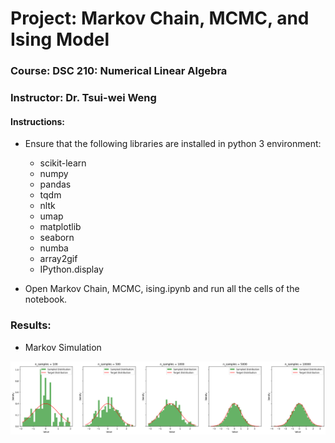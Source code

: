 # Project: Markov Chain, MCMC, and Ising Model

### Course: DSC 210: Numerical Linear Algebra
### Instructor: Dr. Tsui-wei Weng

#### Instructions:
* Ensure that the following libraries are installed in python 3 environment:
  - scikit-learn
  - numpy
  - pandas
  - tqdm
  - nltk
  - umap
  - matplotlib
  - seaborn
  - numba
  - array2gif
  - IPython.display

* Open Markov Chain, MCMC, ising.ipynb and run all the cells of the notebook.

### Results:

- Markov Simulation

![MS](.\\results\\1d_gaussian_approx_vs_samplesize.png "1d Gaussian Approximation vs Samplesize")

